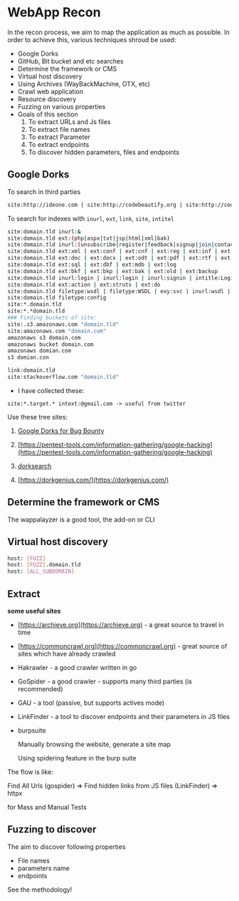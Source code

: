 # WebApp Recon

In the recon process, we aim to map the application as much as possible. In order to achieve this, various techniques shroud be used:

- Google Dorks
- GitHub, Bit bucket and etc searches
- Determine the framework or CMS
- Virtual host discovery
- Using Archives (WayBackMachine, OTX, etc)
- Crawl web application
- Resource discovery
- Fuzzing on various properties
- Goals of this section
    1. To extract URLs and Js files
    2. To extract file names
    3. To extract Parameter
    4. To extract endpoints
    5. To discover hidden parameters, files and endpoints

## Google Dorks

To search in third parties

```bash
site:http://ideone.com | site:http://codebeautify.org | site:http://codeshare.io | site:http://codepen.io | site:http://repl.it | site:http:// | site:http://ideone.com | site:http://ideone.com | 
```

To search for indexes with `inurl`, `ext`, `link`, `site`, `intitel`

```bash
site:domain.tld inurl:&
site:domain.tld ext:(php|aspx|txt|jsp|html|xml|bak)
site:domain.tld inurl:(unsubscribe|register|feedback|signup|join|contact|user|profile|api|developer|affiliate|mobile|upload|pgrade|password) inurl:&
site:domain.tld ext:xml | ext:conf | ext:cnf | ext:reg | ext:inf | ext:rdp | ext:cfg | ext:ora | ext:ini
site:domain.tld ext:doc | ext:docx | ext:odt | ext:pdf | ext:rtf | ext:sxw | ext:psw | ext:ppt | ext:pptx | ext:pps | ext:csv 
site:domain.tld ext:sql | ext:dbf | ext:mdb | ext:log
site:domain.tld ext:bkf | ext:bkp | ext:bak | ext:old | ext:backup
site:domain.tld inurl:login | inurl:login | inurl:signin | intitle:Login | intitle:signin | inurl:auth 
site:domain.tld ext:action | ext:struts | ext:do
site:domain.tld filetype:wsdl | filetype:WSDL | exy:svc | inurl:wsdl | Filetype:?wsdl | intitle:_vti_bin/sites.asmx?wsdl | inurl:_vti_bin/sites.asmx?wsdl 
site:domain.tld filetype:config
site:*.domain.tld
site:*.*domain.tld
### Finding buckets of site:
site:.s3.amazonaws.com "domain.tld"
site:amazonaws.com "domain.com"
amazonaws s3 domain.com
amazonaws bucket domain.com
amazonaws domian.com
s3 domian.con

link:domain.tld
site:stackoverflow.com "domain.tld"
```

- I have collected these:

```
site:*.target.* intext:@gmail.com -> useful from twitter
```

Use these tree sites:

1. [Google Dorks for Bug Bounty](https://taksec.github.io/google-dorks-bug-bounty/)

2. [https://pentest-tools.com/information-gathering/google-hacking](https://pentest-tools.com/information-gathering/google-hacking)
3. [dorksearch](https://dorksearch.com/)
4. [https://dorkgenius.com/](https://dorkgenius.com/)

## Determine the framework or CMS

The wappalayzer is a good tool, the add-on or CLI

## Virtual host discovery

```bash
host: [FUZZ]
host: [FUZZ].domain.tld
host: [ALL_SUBDOMAIN]
```

## Extract

**some useful sites**

- [https://archieve.org](https://archieve.org) - a great source to travel in time
- [https://commoncrawl.org](https://commoncrawl.org) - great source of sites which have already crawled
- Hakrawler - a good crawler written in go
- GoSpider - a good crawler - supports many third parties (is recommended)
- GAU - a tool (passive, but supports actives mode)
- LinkFinder - a tool to discover endpoints and their parameters in JS files
- burpsuite
    
    Manually browsing the website, generate a site map
    
    Using spidering feature in the burp suite
    

The flow is like:

Find All Urls (gospider) ⇒ Find hidden links from JS files (LinkFinder) ⇒ httpx

for Mass and Manual Tests

## Fuzzing to discover

The aim to discover following properties

- File names
- parameters name
- endpoints

See the methodology!
